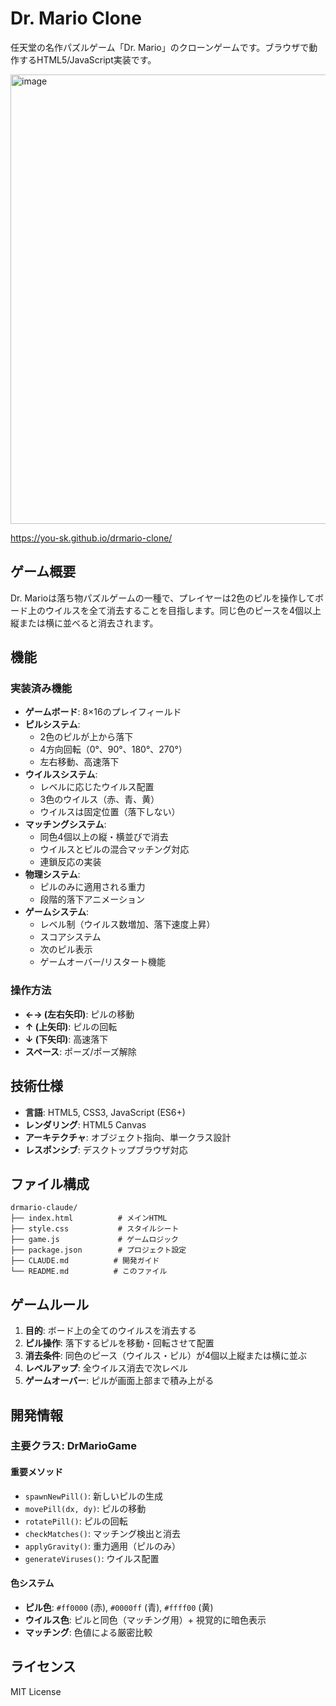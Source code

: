 # Dr. Mario Clone

任天堂の名作パズルゲーム「Dr. Mario」のクローンゲームです。ブラウザで動作するHTML5/JavaScript実装です。

<img width="685" height="719" alt="image" src="https://github.com/user-attachments/assets/716880c1-7318-4e39-a391-f31d31696f19" />

https://you-sk.github.io/drmario-clone/

## ゲーム概要

Dr. Marioは落ち物パズルゲームの一種で、プレイヤーは2色のピルを操作してボード上のウイルスを全て消去することを目指します。同じ色のピースを4個以上縦または横に並べると消去されます。

## 機能

### 実装済み機能
- **ゲームボード**: 8×16のプレイフィールド
- **ピルシステム**: 
  - 2色のピルが上から落下
  - 4方向回転（0°、90°、180°、270°）
  - 左右移動、高速落下
- **ウイルスシステム**: 
  - レベルに応じたウイルス配置
  - 3色のウイルス（赤、青、黄）
  - ウイルスは固定位置（落下しない）
- **マッチングシステム**: 
  - 同色4個以上の縦・横並びで消去
  - ウイルスとピルの混合マッチング対応
  - 連鎖反応の実装
- **物理システム**: 
  - ピルのみに適用される重力
  - 段階的落下アニメーション
- **ゲームシステム**: 
  - レベル制（ウイルス数増加、落下速度上昇）
  - スコアシステム
  - 次のピル表示
  - ゲームオーバー/リスタート機能

### 操作方法
- **←→ (左右矢印)**: ピルの移動
- **↑ (上矢印)**: ピルの回転
- **↓ (下矢印)**: 高速落下
- **スペース**: ポーズ/ポーズ解除

## 技術仕様

- **言語**: HTML5, CSS3, JavaScript (ES6+)
- **レンダリング**: HTML5 Canvas
- **アーキテクチャ**: オブジェクト指向、単一クラス設計
- **レスポンシブ**: デスクトップブラウザ対応

## ファイル構成

```
drmario-claude/
├── index.html          # メインHTML
├── style.css           # スタイルシート
├── game.js             # ゲームロジック
├── package.json        # プロジェクト設定
├── CLAUDE.md          # 開発ガイド
└── README.md          # このファイル
```

## ゲームルール

1. **目的**: ボード上の全てのウイルスを消去する
2. **ピル操作**: 落下するピルを移動・回転させて配置
3. **消去条件**: 同色のピース（ウイルス・ピル）が4個以上縦または横に並ぶ
4. **レベルアップ**: 全ウイルス消去で次レベル
5. **ゲームオーバー**: ピルが画面上部まで積み上がる

## 開発情報

### 主要クラス: DrMarioGame

#### 重要メソッド
- `spawnNewPill()`: 新しいピルの生成
- `movePill(dx, dy)`: ピルの移動
- `rotatePill()`: ピルの回転
- `checkMatches()`: マッチング検出と消去
- `applyGravity()`: 重力適用（ピルのみ）
- `generateViruses()`: ウイルス配置

#### 色システム
- **ピル色**: `#ff0000` (赤), `#0000ff` (青), `#ffff00` (黄)
- **ウイルス色**: ピルと同色（マッチング用）+ 視覚的に暗色表示
- **マッチング**: 色値による厳密比較

## ライセンス

MIT License
